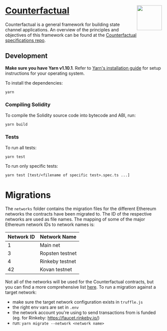 # [Counterfactual](https://counterfactual.com) <img align="right" src="https://static1.squarespace.com/static/59ee6243268b96cc1fb2b14a/t/5af73bca1ae6cf80fc1cc250/1529369816810/?format=1500w" height="80px" />

Counterfactual is a general framework for building state channel applications. An overview of the principles and objectives of this framework can be found at the [Counterfactual specifications repo](https://github.com/counterfactual/specs).

## Development

**Make sure you have Yarn v1.10.1**. Refer to [Yarn's installation guide](https://yarnpkg.com/lang/en/docs/install/) for setup instructions for your operating system.

To install the dependencies:

```shell
yarn
```

### Compiling Solidity

To compile the Solidity source code into bytecode and ABI, run:

```shell
yarn build
```

### Tests

To run all tests:

```shell
yarn test
```

To run only specific tests:

```shell
yarn test [test/<filename of specific test>.spec.ts ...]
```

# Migrations

The `networks` folder contains the migration files for the different Ethereum networks the contracts have been migrated to. The ID of the respective networks are used as file names.
The mapping of some of the major Ethereum network IDs to network names is:

| Network ID | Network Name    |
| ---------- | --------------- |
| 1          | Main net        |
| 3          | Ropsten testnet |
| 4          | Rinkeby testnet |
| 42         | Kovan testnet   |

Not all of the networks will be used for the Counterfactual contracts, but you can find a more comprehensive list [here](https://ethereum.stackexchange.com/a/17101).
To run a migration against a target network:

- make sure the target network configuration exists in `truffle.js`
- the right env vars are set in `.env`
- the network account you're using to send transactions from is funded (eg. for Rinkeby: https://faucet.rinkeby.io/)
- run: `yarn migrate --network <network name>`
